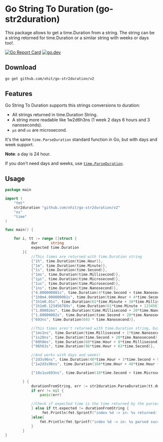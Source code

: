 
# Go String To Duration (go-str2duration)

This package allows to get a time.Duration from a string. The string can be a string retorned for time.Duration or a similar string with weeks or days too!.

<a href="https://goreportcard.com/report/github.com/xhit/go-str2duration/v2"><img src="https://goreportcard.com/badge/github.com/xhit/go-str2duration" alt="Go Report Card"></a>
<a href="https://pkg.go.dev/github.com/xhit/go-str2duration/v2?tab=doc"><img src="https://img.shields.io/badge/go.dev-reference-007d9c?logo=go&logoColor=white" alt="go.dev"></a>

## Download

```bash
go get github.com/xhit/go-str2duration/v2
```

## Features

Go String To Duration supports this strings conversions to duration:
- All strings returned in time.Duration String.
- A string more readable like 1w2d6h3ns (1 week 2 days 6 hours and 3 nanoseconds).
- `µs` and `us` are microsecond.

It's the same `time.ParseDuration` standard function in Go, but with days and week support.

**Note**: a day is 24 hour.

If you don't need days and weeks, use [`time.ParseDuration`](https://golang.org/pkg/time/#ParseDuration).

## Usage

```go
package main

import (
	"fmt"
	str2duration "github.com/xhit/go-str2duration/v2"
	"os"
	"time"
)

func main() {

    for i, tt := range []struct {
            dur      string
            expected time.Duration
        }{
            //This times are returned with time.Duration string
            {"1h", time.Duration(time.Hour)},
            {"1m", time.Duration(time.Minute)},
            {"1s", time.Duration(time.Second)},
            {"1ms", time.Duration(time.Millisecond)},
            {"1µs", time.Duration(time.Microsecond)},
            {"1us", time.Duration(time.Microsecond)},
            {"1ns", time.Duration(time.Nanosecond)},
            {"4.000000001s", time.Duration(4*time.Second + time.Nanosecond)},
            {"1h0m4.000000001s", time.Duration(time.Hour + 4*time.Second + time.Nanosecond)},
            {"1h1m0.01s", time.Duration(61*time.Minute + 10*time.Millisecond)},
            {"1h1m0.123456789s", time.Duration(61*time.Minute + 123456789*time.Nanosecond)},
            {"1.00002ms", time.Duration(time.Millisecond + 20*time.Nanosecond)},
            {"1.00000002s", time.Duration(time.Second + 20*time.Nanosecond)},
            {"693ns", time.Duration(693 * time.Nanosecond)},

            //This times aren't returned with time.Duration string, but are easily readable and can be parsed too!
            {"1ms1ns", time.Duration(time.Millisecond + 1*time.Nanosecond)},
            {"1s20ns", time.Duration(time.Second + 20*time.Nanosecond)},
            {"60h8ms", time.Duration(60*time.Hour + 8*time.Millisecond)},
            {"96h63s", time.Duration(96*time.Hour + 63*time.Second)},

            //And works with days and weeks!
            {"2d3s96ns", time.Duration(48*time.Hour + 3*time.Second + 96*time.Nanosecond)},
            {"1w2d3s96ns", time.Duration(168*time.Hour + 48*time.Hour + 3*time.Second + 96*time.Nanosecond)},

            {"10s1us693ns", time.Duration(10*time.Second + time.Microsecond + 693*time.Nanosecond)},

        } {
            durationFromString, err := str2duration.ParseDuration(tt.dur)
            if err != nil {
                panic(err)

            //Check if expected time is the time returned by the parser
            } else if tt.expected != durationFromString {
                 fmt.Println(fmt.Sprintf("index %d -> in: %s returned: %s\tnot equal to %s", i, tt.dur, durationFromString.String(), tt.expected.String()))
            }else{
                fmt.Println(fmt.Sprintf("index %d -> in: %s parsed succesfully", i, tt.dur))
            }
        }
}
```
